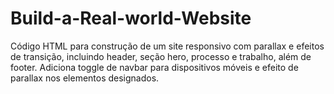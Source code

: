 # Build-a-Real-world-Website
Código HTML para construção de um site responsivo com parallax e efeitos de transição, incluindo header, seção hero, processo e trabalho, além de footer. Adiciona toggle de navbar para dispositivos móveis e efeito de parallax nos elementos designados.
